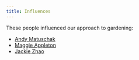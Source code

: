 ```yaml
---
title: Influences
---
```

These people influenced our approach to gardening:

- [Andy Matuschak](https://andymatuschak.org/)
- [Maggie Appleton](https://maggieappleton.com/)
- [Jackie Zhao](https://jzhao.xyz/)
